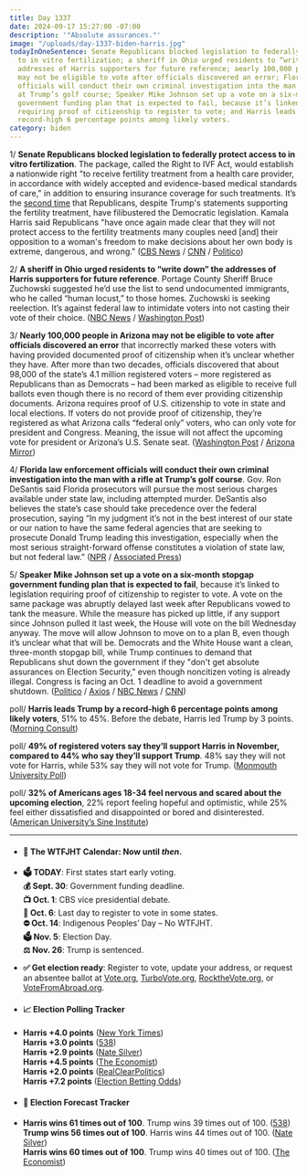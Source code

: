 ```yaml
---
title: Day 1337
date: 2024-09-17 15:27:00 -07:00
description: '"Absolute assurances."'
image: "/uploads/day-1337-biden-harris.jpg"
todayInOneSentence: Senate Republicans blocked legislation to federally protect access
  to in vitro fertilization; a sheriff in Ohio urged residents to “write down” the
  addresses of Harris supporters for future reference; aearly 100,000 people in Arizona
  may not be eligible to vote after officials discovered an error; Florida law enforcement
  officials will conduct their own criminal investigation into the man with a rifle
  at Trump’s golf course; Speaker Mike Johnson set up a vote on a six-month stopgap
  government funding plan that is expected to fail, because it’s linked to legislation
  requiring proof of citizenship to register to vote; and Harris leads Trump by a
  record-high 6 percentage points among likely voters.
category: biden
---
```


1/ **Senate Republicans blocked legislation to federally protect access to in vitro fertilization**. The package, called the Right to IVF Act, would establish a nationwide right "to receive fertility treatment from a health care provider, in accordance with widely accepted and evidence-based medical standards of care," in addition to ensuring insurance coverage for such treatments. It’s the [second time](https://whatthefuckjusthappenedtoday.com/2024/06/13/day-1241/#2-senate-republicans-blocked-a-democ) that Republicans, despite Trump's statements supporting the fertility treatment, have filibustered the Democratic legislation. Kamala Harris said Republicans "have once again made clear that they will not protect access to the fertility treatments many couples need \[and\] their opposition to a woman's freedom to make decisions about her own body is extreme, dangerous, and wrong." ([CBS News](https://www.cbsnews.com/news/senate-ivf-vote-republicans-trump/) / [CNN](https://www.cnn.com/2024/09/17/politics/senate-ivf-bill-vote/) / [Politico](https://www.politico.com/news/2024/09/17/republicans-block-ivf-bill-00179626))

2/ **A sheriff in Ohio urged residents to “write down” the addresses of Harris supporters for future reference**. Portage County Sheriff Bruce Zuchowski suggested he’d use the list to send undocumented immigrants, who he called “human locust,” to those homes. Zuchowski is seeking reelection. It’s against federal law to intimidate voters into not casting their vote of their choice. ([NBC News](https://www.nbcnews.com/politics/2024-election/ohio-sheriff-suggests-residents-keep-list-harris-yard-sign-addresses-rcna171385) / [Washington Post](https://www.washingtonpost.com/politics/2024/09/16/ohio-harris-walz-political-sign/))

3/ **Nearly 100,000 people in Arizona may not be eligible to vote after officials discovered an error** that incorrectly marked these voters with having provided documented proof of citizenship when it’s unclear whether they have. After more than two decades, officials discovered that about 98,000 of the state’s 4.1 million registered voters – more registered as Republicans than as Democrats – had been marked as eligible to receive full ballots even though there is no record of them ever providing citizenship documents. Arizona requires proof of U.S. citizenship to vote in state and local elections. If voters do not provide proof of citizenship, they’re registered as what Arizona calls “federal only” voters, who can only vote for president and Congress. Meaning, the issue will not affect the upcoming vote for president or Arizona’s U.S. Senate seat. ([Washington Post](https://www.washingtonpost.com/politics/2024/09/17/arizona-noncitizen-voters/) / [Arizona Mirror](https://azmirror.com/2024/09/17/error-with-tracking-citizenship-puts-nearly-100000-arizona-voters-eligibility-in-limbo/))

4/ **Florida law enforcement officials will conduct their own criminal investigation into the man with a rifle at Trump’s golf course**. Gov. Ron DeSantis said Florida prosecutors will pursue the most serious charges available under state law, including attempted murder. DeSantis also believes the state’s case should take precedence over the federal prosecution, saying “In my judgment it’s not in the best interest of our state or our nation to have the same federal agencies that are seeking to prosecute Donald Trump leading this investigation, especially when the most serious straight-forward offense constitutes a violation of state law, but not federal law.” ([NPR](https://www.npr.org/2024/09/17/g-s1-23430/florida-prosecution-ryan-routh-trump) / [Associated Press](https://apnews.com/article/trump-assassination-attempt-fbi-florida-ryan-routh-desantis-f0852cfc0dcb3d66d3d051838e63276c))

5/ **Speaker Mike Johnson set up a vote on a six-month stopgap government funding plan that is expected to fail**, because it’s linked to legislation requiring proof of citizenship to register to vote. A vote on the same package was abruptly delayed last week after Republicans vowed to tank the measure. While the measure has picked up little, if any support since Johnson pulled it last week, the House will vote on the bill Wednesday anyway. The move will allow Johnson to move on to a plan B, even though it’s unclear what that will be. Democrats and the White House want a clean, three-month stopgap bill, while Trump continues to demand that Republicans shut down the government if they "don't get absolute assurances on Election Security," even though noncitizen voting is already illegal. Congress is facing an Oct. 1 deadline to avoid a government shutdown. ([Politico](https://www.politico.com/live-updates/2024/09/17/congress/plan-on-house-gop-spending-johnson-save-act-00179496) / [Axios](https://www.axios.com/2024/09/17/johnson-revives-vote-on-doomed-to-fail-stopgap) / [NBC News](https://www.nbcnews.com/politics/congress/house-will-vote-speaker-johnsons-funding-plan-shutdown-looms-rcna171466) / [CNN](https://www.cnn.com/2024/09/17/politics/johnson-schedules-doomed-vote-on-funding-plan/index.html))

poll/ **Harris leads Trump by a record-high 6 percentage points among likely voters**, 51% to 45%. Before the debate, Harris led Trump by 3 points. ([Morning Consult](https://pro.morningconsult.com/trackers/2024-presidential-election-polling))

poll/ **49% of registered voters say they’ll support Harris in November, compared to 44% who say they’ll support Trump**. 48% say they will not vote for Harris, while 53% say they will not vote for Trump. ([Monmouth University Poll](https://www.monmouth.edu/polling-institute/reports/monmouthpoll_us_091724/))

poll/ **32% of Americans ages 18-34 feel nervous and scared about the upcoming election**, 22% report feeling hopeful and optimistic, while 25% feel either dissatisfied and disappointed or bored and disinterested. ([American University’s Sine Institute](https://www.american.edu/sine-institute/reimagining-political-leadership.cfm))

---

* #### 📅 The WTFJHT Calendar: Now until *then*.

* **🗳️ TODAY**: First states start early voting. \
  **💰 Sept. 30**: Government funding deadline. \
  **📺 Oct. 1**: CBS vice presidential debate. \
  **📆 Oct. 6**: Last day to register to vote in some states. \
  **⛔️ Oct. 14**: Indigenous Peoples’ Day – No WTFJHT. \
  **🗳️ Nov. 5**: Election Day. \
  **⚖️ Nov. 26**: Trump is sentenced.

* **✅ Get election ready**: Register to vote, update your address, or request an absentee ballot at [Vote.org](https://www.vote.org/), [TurboVote.org](https://turbovote.org/), [RocktheVote.org](https://www.rockthevote.org/), or [VoteFromAbroad.org](https://www.votefromabroad.org/).

* #### 📈 Election Polling Tracker

* **Harris \+4.0 points** ([New York Times](https://www.nytimes.com/interactive/2024/us/elections/polls-president.html)) \
  **Harris \+3.0 points** ([538](https://projects.fivethirtyeight.com/polls/president-general/2024/national/)) \
  **Harris \+2.9 points** ([Nate Silver](https://www.natesilver.net/p/nate-silver-2024-president-election-polls-model)) \
  **Harris \+4.5 points** ([The Economist](https://www.economist.com/interactive/us-2024-election/trump-harris-polls)) \
  **Harris \+2.0 points** ([RealClearPolitics](https://www.realclearpolling.com/polls/president/general/2024/trump-vs-harris)) \
  **Harris \+7.2 points** ([Election Betting Odds](https://www.electionbettingodds.com/))

* #### 🔮 Election Forecast Tracker

* **Harris wins 61 times out of 100**. Trump wins 39 times out of 100. ([538](https://projects.fivethirtyeight.com/2024-election-forecast/)) \
  **Trump wins 56 times out of 100**. Harris wins 44 times out of 100. ([Nate Silver](https://www.natesilver.net/p/nate-silver-2024-president-election-polls-model)) \
  **Harris wins 60 times out of 100**. Trump wins 40 times out of 100. ([The Economist](https://www.economist.com/interactive/us-2024-election/prediction-model/president/))